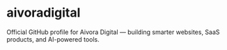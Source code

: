 # aivoradigital
Official GitHub profile for Aivora Digital — building smarter websites, SaaS products, and AI-powered tools.
